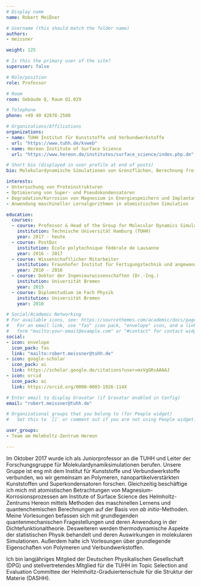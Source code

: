 ```yaml
---
# Display name
name: Robert Meißner

# Username (this should match the folder name)
authors:
- meissner

weight: 125

# Is this the primary user of the site?
superuser: false

# Role/position
role: Professor

# Room
room: Gebäude Q, Raum Q1.029

# Telephone
phone: +49 40 42878-2580

# Organizations/Affiliations
organizations:
- name: TUHH Institut für Kunststoffe und Verbundwerkstoffe
  url: "https://www.tuhh.de/kvweb"
- name: Hereon Institute of Surface Science
  url: "https://www.hereon.de/institutes/surface_science/index.php.de"

# Short bio (displayed in user profile at end of posts)
bio: Molekulardynamische Simulationen von Grenzflächen, Berechnung freier Energien biomolekularer und elektrochemischer Systeme, atomistische Betrachtung der Magnesiumkorrosion, Entwicklung datengetriebener Modelle zur Indentifikation von (umweltfreundlichen) Degradationsmodulatoren

interests:
- Untersuchung von Proteinstrukturen
- Optimierung von Super- und Pseudokondensatoren
- Degradation/Korrosion von Magnesium in Energiespeichern und Implantaten
- Anwendung maschineller Lernalgorithmen in atomistischen Simulation

education:
  courses:
  - course: Professor & Head of the Group for Molecular Dynamics Simulations of Soft Matter
    institution: Technische Universität Hamburg (TUHH)
    year: 2017 - heute
  - course: PostDoc
    institution: École polytechnique fédérale de Lausanne
    year: 2016 - 2017
  - course: Wissenschaftlicher Mitarbeiter
    institution: Fraunhofer Institut für Fertigungstechnik und angewandte Materialforschung
    year: 2010 - 2016
  - course: Doktor der Ingenieurwissenschaften (Dr.-Ing.)
    institution: Universität Bremen
    year: 2015
  - course: Diplomstudium im Fach Physik
    institution: Universität Bremen
    year: 2010

# Social/Academic Networking
# For available icons, see: https://sourcethemes.com/academic/docs/page-builder/#icons
#   For an email link, use "fas" icon pack, "envelope" icon, and a link in the
#   form "mailto:your-email@example.com" or "#contact" for contact widget.
social:
- icon: envelope
  icon_pack: fas
  link: "mailto:robert.meissner@tuhh.de"
- icon: google-scholar
  icon_pack: ai
  link: https://scholar.google.de/citations?user=mxVgGRsAAAAJ
- icon: orcid
  icon_pack: ai
  link: https://orcid.org/0000-0003-1926-114X

# Enter email to display Gravatar (if Gravatar enabled in Config)
email: "robert.meissner@tuhh.de"

# Organizational groups that you belong to (for People widget)
#   Set this to `[]` or comment out if you are not using People widget.

user_groups:
- Team am Helmholtz-Zentrum Hereon

---
```


Im Oktober 2017 wurde ich als Juniorprofessor an die TUHH und Leiter der Forschungsgruppe für Molekulardynamiksimulationen berufen. Unsere Gruppe ist eng mit dem Institut für Kunststoffe und Verbundwerkstoffe verbunden, wo wir gemeinsam an Polymeren, nanopartikelverstärkten Kunststoffen und Superkondensatoren forschen. Gleichzeitig beschäftige ich mich mit atomistischen Betrachtungen von Magnesium-Korrosionsprozessen am Institute of Surface Science des Helmholtz-Zentrums Hereon mittels Methoden des maschinellen Lernens und quantenchemischen Berechnungen auf der Basis von *ab initio*-Methoden. Meine Vorlesungen befassen sich mit grundlegenden quantenmechanischen Fragestellungen und deren Anwendung in der Dichtefunktionaltheorie. Desweiteren werden thermodynamische Aspekte der statistischen Physik behandelt und deren Auswirkungen in molekularen Simulationen. Außerdem halte ich Vorlesungen über grundlegende Eigenschaften von Polymeren und Verbundwerkstoffen.

Ich bin langjähriges Mitglied der Deutschen Physikalischen Gesellschaft (DPG) und stellvertretendes Mitglied für die TUHH im Topic Selection and Evaluation Committee der Helmholtz-Graduiertenschule für die Struktur der Materie (DASHH).







